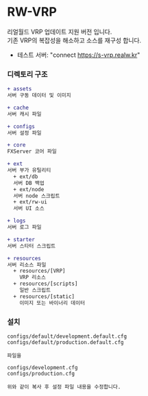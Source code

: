 # RW-VRP
리얼월드 VRP 업데이트 지원 버전 입니다.<br>
기존 VRP의 복잡성을 해소하고 소스를 재구성 합니다.

- 테스트 서버: "connect https://s-vrp.realw.kr"

### 디렉토리 구조
```diff
+ assets
서버 구동 데이터 및 이미지

+ cache
서버 캐시 파일

+ configs
서버 설정 파일

+ core
FXServer 코어 파일

+ ext
서버 부가 유틸리티
  + ext/db
  서버 DB 백업
  + ext/node
  서버 node 스크립트
  + ext/rw-ui
  서버 UI 소스

+ logs
서버 로그 파일

+ starter
서버 스타터 스크립트

+ resources
서버 리소스 파일
  + resources/[VRP]
    VRP 리소스
  + resources/[scripts]
    일반 스크립트
  + resources/[static]
    이미지 또는 바이너리 데이터
```

### 설치

```
configs/default/development.default.cfg
configs/default/production.default.cfg

파일을

configs/development.cfg
configs/production.cfg

위와 같이 복사 후 설정 파일 내용을 수정합니다.
```
